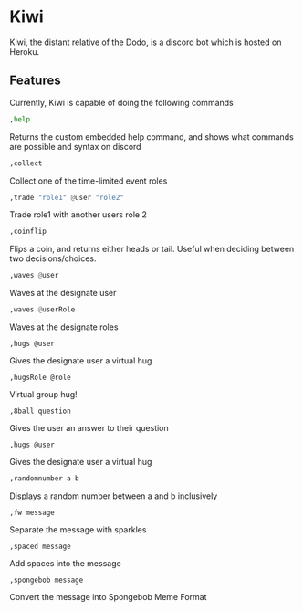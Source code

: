 # Kiwi

Kiwi, the distant relative of the Dodo, is a discord bot which is hosted on Heroku.  

## Features
Currently, Kiwi is capable of doing the following commands


```py
,help
```
Returns the custom embedded help command, and shows what commands are possible and syntax on discord

```py
,collect
```
Collect one of the time-limited event roles
```py
,trade "role1" @user "role2"
```
Trade role1 with another users role 2


```py
,coinflip
```
Flips a coin, and returns either heads or tail. Useful when deciding between two decisions/choices. 


```py
,waves @user
```
Waves at the designate user


```py
,waves @userRole
```
Waves at the designate roles


```pys
,hugs @user
```
Gives the designate user a virtual hug


```pys
,hugsRole @role
```
Virtual group hug!


```pys
,8ball question
```
Gives the user an answer to their question


```pys
,hugs @user
```
Gives the designate user a virtual hug


```py
,randomnumber a b
```
Displays a random number between a and b inclusively
```pys
,fw message
```
Separate the message with sparkles
```pys
,spaced message
```
Add spaces into the message

```pys
,spongebob message
```
Convert the message into Spongebob Meme Format


